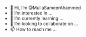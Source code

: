 - 👋 Hi, I’m @MullaSameerAhammed
- 👀 I’m interested in ...
- 🌱 I’m currently learning ...
- 💞️ I’m looking to collaborate on ...
- 📫 How to reach me ...

<!---
MullaSameerAhammed/MullaSameerAhammed is a ✨ special ✨ repository because its `README.md` (this file) appears on your GitHub profile.
You can click the Preview link to take a look at your changes.
--->
